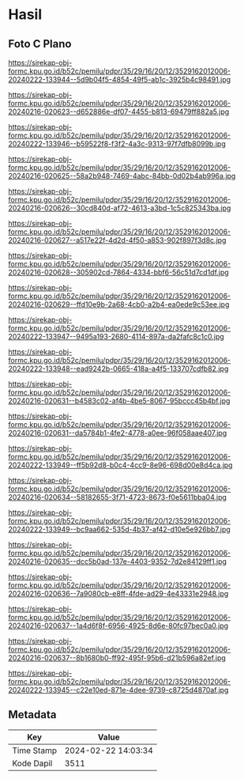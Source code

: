# Hasil

## Foto C Plano

https://sirekap-obj-formc.kpu.go.id/b52c/pemilu/pdpr/35/29/16/20/12/3529162012006-20240222-133944--5d9b04f5-4854-49f5-ab1c-3925b4c98491.jpg

https://sirekap-obj-formc.kpu.go.id/b52c/pemilu/pdpr/35/29/16/20/12/3529162012006-20240216-020623--d652886e-df07-4455-b813-69479ff882a5.jpg

https://sirekap-obj-formc.kpu.go.id/b52c/pemilu/pdpr/35/29/16/20/12/3529162012006-20240222-133946--b59522f8-f3f2-4a3c-9313-97f7dfb8099b.jpg

https://sirekap-obj-formc.kpu.go.id/b52c/pemilu/pdpr/35/29/16/20/12/3529162012006-20240216-020625--58a2b948-7469-4abc-84bb-0d02b4ab996a.jpg

https://sirekap-obj-formc.kpu.go.id/b52c/pemilu/pdpr/35/29/16/20/12/3529162012006-20240216-020626--30cd840d-af72-4613-a3bd-1c5c825343ba.jpg

https://sirekap-obj-formc.kpu.go.id/b52c/pemilu/pdpr/35/29/16/20/12/3529162012006-20240216-020627--a517e22f-4d2d-4f50-a853-902f897f3d8c.jpg

https://sirekap-obj-formc.kpu.go.id/b52c/pemilu/pdpr/35/29/16/20/12/3529162012006-20240216-020628--305902cd-7864-4334-bbf6-56c51d7cd1df.jpg

https://sirekap-obj-formc.kpu.go.id/b52c/pemilu/pdpr/35/29/16/20/12/3529162012006-20240216-020629--ffd10e9b-2a68-4cb0-a2b4-ea0ede9c53ee.jpg

https://sirekap-obj-formc.kpu.go.id/b52c/pemilu/pdpr/35/29/16/20/12/3529162012006-20240222-133947--9495a193-2680-4114-897a-da2fafc8c1c0.jpg

https://sirekap-obj-formc.kpu.go.id/b52c/pemilu/pdpr/35/29/16/20/12/3529162012006-20240222-133948--ead9242b-0665-418a-a4f5-133707cdfb82.jpg

https://sirekap-obj-formc.kpu.go.id/b52c/pemilu/pdpr/35/29/16/20/12/3529162012006-20240216-020631--b4583c02-af4b-4be5-8067-95bccc45b4bf.jpg

https://sirekap-obj-formc.kpu.go.id/b52c/pemilu/pdpr/35/29/16/20/12/3529162012006-20240216-020631--da5784b1-4fe2-4778-a0ee-96f058aae407.jpg

https://sirekap-obj-formc.kpu.go.id/b52c/pemilu/pdpr/35/29/16/20/12/3529162012006-20240222-133949--ff5b92d8-b0c4-4cc9-8e96-698d00e8d4ca.jpg

https://sirekap-obj-formc.kpu.go.id/b52c/pemilu/pdpr/35/29/16/20/12/3529162012006-20240216-020634--58182655-3f71-4723-8673-f0e5611bba04.jpg

https://sirekap-obj-formc.kpu.go.id/b52c/pemilu/pdpr/35/29/16/20/12/3529162012006-20240222-133949--bc9aa662-535d-4b37-af42-d10e5e926bb7.jpg

https://sirekap-obj-formc.kpu.go.id/b52c/pemilu/pdpr/35/29/16/20/12/3529162012006-20240216-020635--dcc5b0ad-137e-4403-9352-7d2e84129ff1.jpg

https://sirekap-obj-formc.kpu.go.id/b52c/pemilu/pdpr/35/29/16/20/12/3529162012006-20240216-020636--7a9080cb-e8ff-4fde-ad29-4e43331e2948.jpg

https://sirekap-obj-formc.kpu.go.id/b52c/pemilu/pdpr/35/29/16/20/12/3529162012006-20240216-020637--1a4d6f8f-6956-4925-8d6e-80fc97bec0a0.jpg

https://sirekap-obj-formc.kpu.go.id/b52c/pemilu/pdpr/35/29/16/20/12/3529162012006-20240216-020637--8b1680b0-ff92-495f-95b6-d21b596a82ef.jpg

https://sirekap-obj-formc.kpu.go.id/b52c/pemilu/pdpr/35/29/16/20/12/3529162012006-20240222-133945--c22e10ed-871e-4dee-9739-c8725d4870af.jpg


## Metadata

| Key        | Value               |
| ---------- | ------------------- |
| Time Stamp | 2024-02-22 14:03:34 |
| Kode Dapil | 3511                |




